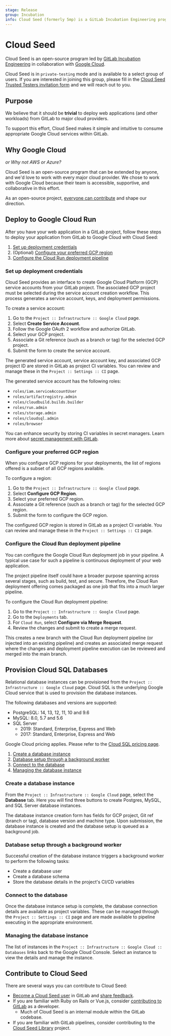 ```yaml
---
stage: Release
group: Incubation
info: Cloud Seed (formerly 5mp) is a GitLab Incubation Engineering program. No technical writer assigned to this group.
---
```


# Cloud Seed

Cloud Seed is an open-source program led
by [GitLab Incubation Engineering](https://about.gitlab.com/handbook/engineering/incubation/) in collaboration with
[Google Cloud](https://cloud.google.com/).

Cloud Seed is in `private-testing` mode and is available to a select group of users. If you are interested in joining
this group, please fill in
the [Cloud Seed Trusted Testers invitation form](https://docs.google.com/forms/d/e/1FAIpQLSeJPtFE8Vpqs_YTAKkFK42p5mO9zIYA2jr_PiP2h32cs8R39Q/viewform)
and we will reach out to you.

## Purpose

We believe that it should be **trivial** to deploy web applications (and other workloads) from GitLab to major cloud
providers.

To support this effort, Cloud Seed makes it simple and intuitive to consume appropriate Google Cloud services
within GitLab.

## Why Google Cloud

*or Why not AWS or Azure?*

Cloud Seed is an open-source program that can be extended by anyone, and we'd love to work with every major cloud
provider. We chose to work with Google Cloud because their team is accessible, supportive, and collaborative in
this effort.

As an open-source project, [everyone can contribute](#contribute-to-cloud-seed) and shape our direction.

## Deploy to Google Cloud Run

After you have your web application in a GitLab project, follow these steps
to deploy your application from GitLab to Google Cloud with Cloud Seed:

1. [Set up deployment credentials](#set-up-deployment-credentials)
1. (Optional) [Configure your preferred GCP region](#configure-your-preferred-gcp-region)
1. [Configure the Cloud Run deployment pipeline](#configure-the-cloud-run-deployment-pipeline)

### Set up deployment credentials

Cloud Seed provides an interface to create Google Cloud Platform (GCP) service accounts from your GitLab project. The associated GCP project
must be selected during the service account creation workflow. This process generates a service account, keys, and deployment permissions.

To create a service account:

1. Go to the `Project :: Infrastructure :: Google Cloud` page.
1. Select **Create Service Account**.
1. Follow the Google OAuth 2 workflow and authorize GitLab.
1. Select your GCP project.
1. Associate a Git reference (such as a branch or tag) for the selected GCP project.
1. Submit the form to create the service account.

The generated service account, service account key, and associated GCP project ID are stored in GitLab as project CI
variables. You can review and manage these in the `Project :: Settings :: CI` page.

The generated service account has the following roles:

- `roles/iam.serviceAccountUser`
- `roles/artifactregistry.admin`
- `roles/cloudbuild.builds.builder`
- `roles/run.admin`
- `roles/storage.admin`
- `roles/cloudsql.admin`
- `roles/browser`

You can enhance security by storing CI variables in secret managers. Learn more about [secret management with GitLab](../ci/secrets/index.md).

### Configure your preferred GCP region

When you configure GCP regions for your deployments, the list of regions offered is a subset of
all GCP regions available.

To configure a region:

1. Go to the `Project :: Infrastructure :: Google Cloud` page.
1. Select **Configure GCP Region**.
1. Select your preferred GCP region.
1. Associate a Git reference (such as a branch or tag) for the selected GCP region.
1. Submit the form to configure the GCP region.

The configured GCP region is stored in GitLab as a project CI variable. You can review and manage these in
the `Project :: Settings :: CI` page.

### Configure the Cloud Run deployment pipeline

You can configure the Google Cloud Run deployment job in your pipeline. A typical use case for such
a pipeline is continuous deployment of your web application.

The project pipeline itself could have a broader purpose spanning across several stages, such as build, test, and secure.
Therefore, the Cloud Run deployment offering comes packaged as one job that fits into a much larger pipeline.

To configure the Cloud Run deployment pipeline:

1. Go to the `Project :: Infrastructure :: Google Cloud` page.
1. Go to the `Deployments` tab.
1. For `Cloud Run`, select **Configure via Merge Request**.
1. Review the changes and submit to create a merge request.

This creates a new branch with the Cloud Run deployment pipeline (or injected into an existing pipeline)
and creates an associated merge request where the changes and deployment pipeline execution can be reviewed and merged
into the main branch.

## Provision Cloud SQL Databases

Relational database instances can be provisioned from the `Project :: Infrastructure :: Google Cloud` page. Cloud SQL is
the underlying Google Cloud service that is used to provision the database instances.

The following databases and versions are supported:

- PostgreSQL: 14, 13, 12, 11, 10 and 9.6
- MySQL: 8.0, 5.7 and 5.6
- SQL Server
  - 2019: Standard, Enterprise, Express and Web
  - 2017: Standard, Enterprise, Express and Web

Google Cloud pricing applies. Please refer to the [Cloud SQL pricing page](https://cloud.google.com/sql/pricing).

1. [Create a database instance](#create-a-database-instance)
1. [Database setup through a background worker](#database-setup-through-a-background-worker)
1. [Connect to the database](#connect-to-the-database)
1. [Managing the database instance](#managing-the-database-instance)

### Create a database instance

From the `Project :: Infrastructure :: Google Cloud` page, select the **Database** tab. Here you will find three
buttons to create Postgres, MySQL, and SQL Server database instances.

The database instance creation form has fields for GCP project, Git ref (branch or tag), database version and
machine type. Upon submission, the database instance is created and the database setup is queued as a background job.

### Database setup through a background worker

Successful creation of the database instance triggers a background worker to perform the following tasks:

- Create a database user
- Create a database schema
- Store the database details in the project's CI/CD variables

### Connect to the database

Once the database instance setup is complete, the database connection details are available as project variables. These
can be managed through the `Project :: Settings :: CI` page and are made available to pipeline executing in the
appropriate environment.

### Managing the database instance

The list of instances in the `Project :: Infrastructure :: Google Cloud :: Databases` links back to the Google Cloud
Console. Select an instance to view the details and manage the instance.

## Contribute to Cloud Seed

There are several ways you can contribute to Cloud Seed:

- [Become a Cloud Seed user](https://docs.google.com/forms/d/e/1FAIpQLSeJPtFE8Vpqs_YTAKkFK42p5mO9zIYA2jr_PiP2h32cs8R39Q/viewform)
  in GitLab
  and [share feedback](https://gitlab.com/gitlab-org/incubation-engineering/five-minute-production/feedback/-/issues/new?template=general_feedback).
- If you are familiar with Ruby on Rails or Vue.js,
  consider [contributing to GitLab](../development/contributing/index.md) as a developer.
  - Much of Cloud Seed is an internal module within the GitLab codebase.
- If you are familiar with GitLab pipelines, consider contributing to
  the [Cloud Seed Library](https://gitlab.com/gitlab-org/incubation-engineering/five-minute-production/library) project.
